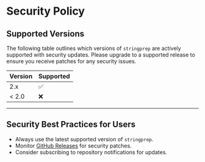 # Security Policy

## Supported Versions

The following table outlines which versions of `stringprep` are actively supported with security updates. Please upgrade to a supported release to ensure you receive patches for any security issues.

| Version | Supported          |
| ------- | ------------------ |
| 2.x     | :white_check_mark: |
| < 2.0   | :x:                |

---

## Security Best Practices for Users

- Always use the latest supported version of `stringprep`.  
- Monitor [GitHub Releases](https://github.com/ongres/stringprep/releases) for security patches.  
- Consider subscribing to repository notifications for updates.

